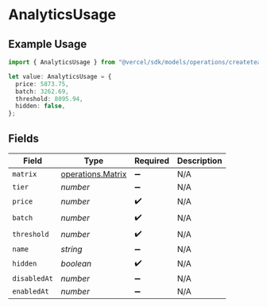 # AnalyticsUsage

## Example Usage

```typescript
import { AnalyticsUsage } from "@vercel/sdk/models/operations/createteam.js";

let value: AnalyticsUsage = {
  price: 5873.75,
  batch: 3262.69,
  threshold: 8095.94,
  hidden: false,
};
```

## Fields

| Field                                                  | Type                                                   | Required                                               | Description                                            |
| ------------------------------------------------------ | ------------------------------------------------------ | ------------------------------------------------------ | ------------------------------------------------------ |
| `matrix`                                               | [operations.Matrix](../../models/operations/matrix.md) | :heavy_minus_sign:                                     | N/A                                                    |
| `tier`                                                 | *number*                                               | :heavy_minus_sign:                                     | N/A                                                    |
| `price`                                                | *number*                                               | :heavy_check_mark:                                     | N/A                                                    |
| `batch`                                                | *number*                                               | :heavy_check_mark:                                     | N/A                                                    |
| `threshold`                                            | *number*                                               | :heavy_check_mark:                                     | N/A                                                    |
| `name`                                                 | *string*                                               | :heavy_minus_sign:                                     | N/A                                                    |
| `hidden`                                               | *boolean*                                              | :heavy_check_mark:                                     | N/A                                                    |
| `disabledAt`                                           | *number*                                               | :heavy_minus_sign:                                     | N/A                                                    |
| `enabledAt`                                            | *number*                                               | :heavy_minus_sign:                                     | N/A                                                    |